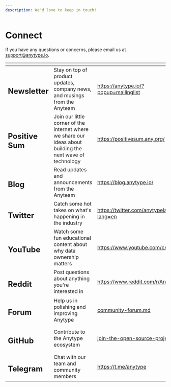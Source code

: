```yaml
---
description: We'd love to keep in touch!
---
```


# Connect

If you have any questions or concerns, please email us at support@anytype.io.

<table data-view="cards"><thead><tr><th></th><th></th><th data-hidden data-card-target data-type="content-ref"></th></tr></thead><tbody><tr><td><h2>Newsletter</h2></td><td>Stay on top of product updates, company news, and musings from the Anyteam</td><td><a href="https://anytype.io/?popup=mailinglist">https://anytype.io/?popup=mailinglist</a></td></tr><tr><td><h2>Positive Sum</h2></td><td>Join our little corner of the internet where we share our ideas about building the next wave of technology</td><td><a href="https://positivesum.any.org/">https://positivesum.any.org/</a></td></tr><tr><td><h2>Blog</h2></td><td>Read updates and announcements from the Anyteam</td><td><a href="https://blog.anytype.io/">https://blog.anytype.io/</a></td></tr><tr><td><h2>Twitter</h2></td><td>Catch some hot takes on what's happening in the industry</td><td><a href="https://twitter.com/anytypelabs?lang=en">https://twitter.com/anytypelabs?lang=en</a></td></tr><tr><td><h2>YouTube</h2></td><td>Watch some fun educational content about why data ownership matters</td><td><a href="https://www.youtube.com/c/anytype">https://www.youtube.com/c/anytype</a></td></tr><tr><td><h2>Reddit</h2></td><td>Post questions about anything you're interested in</td><td><a href="https://www.reddit.com/r/Anytype/">https://www.reddit.com/r/Anytype/</a></td></tr><tr><td><h2>Forum</h2></td><td>Help us in polishing and improving Anytype</td><td><a href="community/community-forum.md">community-forum.md</a></td></tr><tr><td><h2>GitHub</h2></td><td>Contribute to the Anytype ecosystem</td><td><a href="community/join-the-open-source-project.md">join-the-open-source-project.md</a></td></tr><tr><td><h2>Telegram</h2></td><td>Chat with our team and community members</td><td><a href="https://t.me/anytype">https://t.me/anytype</a></td></tr></tbody></table>
